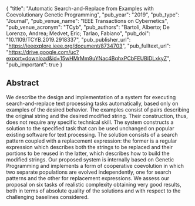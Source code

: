 {
  "title": "Automatic Search-and-Replace from Examples with Coevolutionary Genetic Programming",
  "pub_year": "2019",
  "pub_type": "Journal",
  "pub_venue_name": "IEEE Transactions on Cybernetics",
  "pub_venue_acronym": "TCyb",
  "pub_authors": "Bartoli, Alberto; De Lorenzo, Andrea; Medvet, Eric; Tarlao, Fabiano",
  "pub_doi": "10.1109/TCYB.2019.2918337",
  "pub_publisher_url": "https://ieeexplore.ieee.org/document/8734703",
  "pub_fulltext_url": "https://drive.google.com/uc?export=download&id=15wHMrMm9uYNac4BqhxPCbFEUBlDLxkyZ",
  "pub_important": true
}

## Abstract
We describe the design and implementation of a system for executing search-and-replace text processing tasks automatically, based only on examples of the desired behavior. The examples consist of pairs describing the original string and the desired modified string. Their construction, thus, does not require any specific technical skill. The system constructs a solution to the specified task that can be used unchanged on popular existing software for text processing. The solution consists of a search pattern coupled with a replacement expression: the former is a regular expression which describes both the strings to be replaced and their portions to be reused in the latter, which describes how to build the modified strings. Our proposed system is internally based on Genetic Programming and implements a form of cooperative coevolution in which two separate populations are evolved independently, one for search patterns and the other for replacement expressions. We assess our proposal on six tasks of realistic complexity obtaining very good results, both in terms of absolute quality of the solutions and with respect to the challenging baselines considered.
